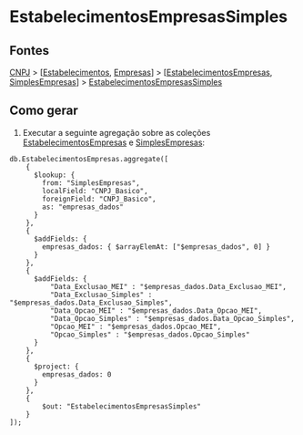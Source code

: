 # EstabelecimentosEmpresasSimples

## Fontes 

[CNPJ](../../CNPJ.md) > [[Estabelecimentos](../raizes/Estabelecimentos.md), [Empresas](../raizes/Empresas.md)] > [[EstabelecimentosEmpresas](./EstabelecimentosEmpresas.md), [SimplesEmpresas](../raizes/SimplesEmpresas.md)] > [EstabelecimentosEmpresasSimples](./EstabelecimentosEmpresasSimples.md)

## Como gerar

1. Executar a seguinte agregação sobre as coleções [EstabelecimentosEmpresas](./EstabelecimentosEmpresas.md) e  [SimplesEmpresas](../raizes/SimplesEmpresas.md):

```
db.EstabelecimentosEmpresas.aggregate([
    {
      $lookup: {
        from: "SimplesEmpresas",
        localField: "CNPJ_Basico",
        foreignField: "CNPJ_Basico",
        as: "empresas_dados"
      }
    },
    {
      $addFields: {
        empresas_dados: { $arrayElemAt: ["$empresas_dados", 0] }
      }
    },
    {
      $addFields: {
          "Data_Exclusao_MEI" : "$empresas_dados.Data_Exclusao_MEI",
          "Data_Exclusao_Simples" : "$empresas_dados.Data_Exclusao_Simples",
          "Data_Opcao_MEI" : "$empresas_dados.Data_Opcao_MEI",
          "Data_Opcao_Simples" : "$empresas_dados.Data_Opcao_Simples",
          "Opcao_MEI" : "$empresas_dados.Opcao_MEI",
          "Opcao_Simples" : "$empresas_dados.Opcao_Simples"
      }
    },
    {
      $project: {
        empresas_dados: 0
      }
    },
    {
        $out: "EstabelecimentosEmpresasSimples"
    }
]);
```